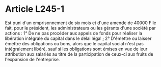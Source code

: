 # Article L245-1

Est puni d'un emprisonnement de six mois et d'une amende de 40000 F le fait, pour le président, les administrateurs ou les gérants d'une société par actions :   1° De ne pas procéder aux appels de fonds pour réaliser la libération intégrale du capital dans le délai légal ;   2° D'émettre ou laisser émettre des obligations ou bons, alors que le capital social n'est pas intégralement libéré, sauf si les obligations sont émises en vue de leur attribution aux salariés au titre de la participation de ceux-ci aux fruits de l'expansion de l'entreprise.